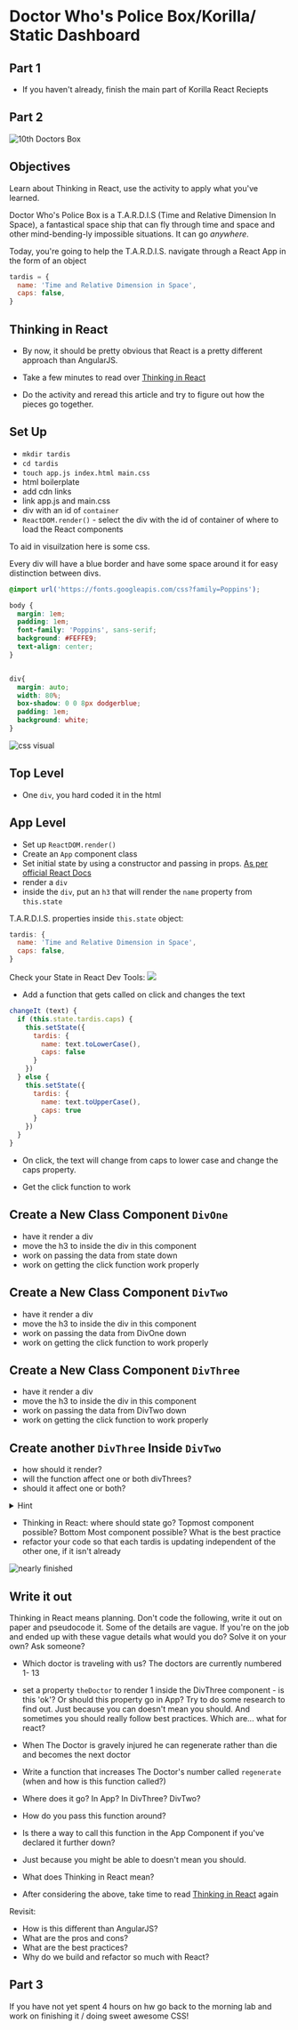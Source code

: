 # Doctor Who's Police Box/Korilla/ Static Dashboard

## Part 1
 - If you haven't already, finish the main part of Korilla React Reciepts
 
## Part 2

![10th Doctors Box](https://www.bigchiefstudios.co.uk/media/product/feature/doctor-who/product-feature-10th-doctor-tardis.jpg)

## Objectives

Learn about Thinking in React, use the activity to apply what you've learned.

Doctor Who's Police Box is a T.A.R.D.I.S (Time and Relative Dimension In Space), a fantastical space ship that can fly through time and space and other mind-bending-ly impossible situations. It can go _anywhere_.

Today, you're going to help the T.A.R.D.I.S. navigate through a React App in the form of an object

```js
tardis = {
  name: 'Time and Relative Dimension in Space',
  caps: false,
}
```

## Thinking in React
- By now, it should be pretty obvious that React is a pretty different approach than AngularJS.

- Take a few minutes to read over
[Thinking in React](https://reactjs.org/docs/thinking-in-react.html)
- Do the activity and reread this article and try to figure out how the pieces go together.

## Set Up

- `mkdir tardis`
- `cd tardis`
- `touch app.js index.html main.css`
- html boilerplate
- add cdn links
- link app.js and main.css
- div with an id of `container`
- `ReactDOM.render()` - select the div with the id of container of where to load the React components

To aid in visuilzation here is some css.

Every div will have a blue border and have some space around it for easy distinction between divs.

```css
@import url('https://fonts.googleapis.com/css?family=Poppins');

body {
  margin: 1em;
  padding: 1em;
  font-family: 'Poppins', sans-serif;
  background: #FEFFE9;
  text-align: center;
}


div{
  margin: auto;
  width: 80%;
  box-shadow: 0 0 8px dodgerblue;
  padding: 1em;
  background: white;
}
```
![css visual](https://i.imgur.com/3e0aPea.png)

## Top Level
- One `div`, you hard coded it in the html

## App Level
- Set up `ReactDOM.render()`
- Create an `App` component class
- Set initial state by using a constructor and passing in props. [As per official React Docs](https://reactjs.org/docs/state-and-lifecycle.html#adding-local-state-to-a-class)
- render a `div`
- inside the `div`, put an `h3` that will render the `name` property from `this.state`

T.A.R.D.I.S. properties inside `this.state` object:

```js
tardis: {
  name: 'Time and Relative Dimension in Space',
  caps: false,
}

```

Check your State in React Dev Tools:
![](https://i.imgur.com/MXGaT1M.png)

- Add a function that gets called on click and changes the text

```js
changeIt (text) {
  if (this.state.tardis.caps) {
    this.setState({
      tardis: {
        name: text.toLowerCase(),
        caps: false
      }
    })
  } else {
    this.setState({
      tardis: {
        name: text.toUpperCase(),
        caps: true
      }
    })
  }
}

```

- On click, the text will change from caps to lower case and change the caps property.

- Get the click function to work

## Create a New Class Component `DivOne`
- have it render a div
- move the h3 to inside the div in this component
- work on passing the data from state down
- work on getting the click function work properly

## Create a New Class Component `DivTwo`
- have it render a div
- move the h3 to inside the div in this component
- work on passing the data from DivOne down
- work on getting the click function to work properly

## Create a New Class Component `DivThree`
- have it render a div
- move the h3 to inside the div in this component
- work on passing the data from DivTwo down
- work on getting the click function to work properly


## Create another `DivThree` Inside `DivTwo`
- how should it render?
- will the function affect one or both divThrees?
- should it affect one or both?

<details><summary>Hint</summary>

```
The Data Flows Down
Neither parent nor child components can know if a certain component is stateful or stateless, and they shouldn’t care whether it is defined as a function or a class.

This is why state is often called local or encapsulated. It is not accessible to any component other than the one that owns and sets it.

A component may choose to pass its state down as props to its child components:
```
[Thinking in React: The Data Flows Down](https://reactjs.org/docs/state-and-lifecycle.html#adding-local-state-to-a-class)



</details>

- Thinking in React: where should state go? Topmost component possible? Bottom Most component possible? What is the best practice
- refactor your code so that each tardis is updating independent of the other one, if it isn't already

![nearly finished](https://i.imgur.com/efZ6fZG.png)

## Write it out

Thinking in React means planning. Don't code the following, write it out on paper and pseudocode it. Some of the details are vague. If you're on the job and ended up with these vague details what would you do? Solve it on your own? Ask someone?

- Which doctor is traveling with us? The doctors are currently numbered 1- 13
- set a property `theDoctor` to render 1 inside the DivThree component - is this 'ok'? Or should this property go in App? Try to do some research to find out. Just because you can doesn't mean you should. And sometimes you should really follow best practices. Which are... what for react?

- When The Doctor is gravely injured he can regenerate rather than die and becomes the next doctor
- Write a function that increases The Doctor's number called `regenerate` (when and how is this function called?)
- Where does it go? In App? In DivThree? DivTwo?
- How do you pass this function around?
- Is there a way to call this function in the App Component if you've declared it further down?
- Just because you might be able to doesn't mean you should.
- What does Thinking in React mean?


- After considering the above, take time to read [Thinking in React](https://reactjs.org/docs/thinking-in-react.html) again

Revisit:
- How is this different than AngularJS?
- What are the pros and cons?
- What are the best practices?
- Why do we build and refactor so much with React?

## Part 3

If you have not yet spent 4 hours on hw go back to the morning lab and work on finishing it / doing sweet awesome CSS!
